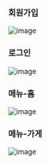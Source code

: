### 회원가입
![image](https://github.com/shinyubin989/vuejs-practice/assets/69676101/3e5a92b3-aa42-46d9-b24d-8b0daddc898c)


### 로그인
![image](https://github.com/shinyubin989/vuejs-practice/assets/69676101/0af3410f-4ff8-4880-8e51-e23367f16451)


### 메뉴-홈
![image](https://github.com/shinyubin989/vuejs-practice/assets/69676101/b74b7127-f849-40c0-8ae2-e51de37bfb00)


### 메뉴-가게
![image](https://github.com/shinyubin989/vuejs-practice/assets/69676101/af5d3c4b-7248-4ceb-9ffb-e0a722483ac0)

